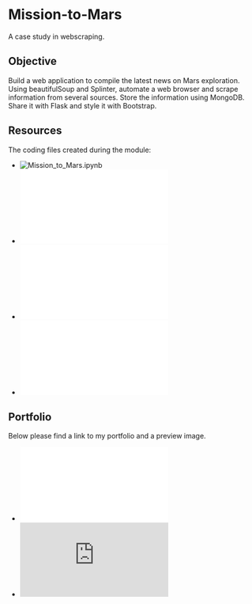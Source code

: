 # Mission-to-Mars
A case study in webscraping.

## Objective
Build a web application to compile the latest news on Mars exploration. Using beautifulSoup and Splinter, automate a web browser and scrape information from several sources. Store the information using MongoDB. Share it with Flask and style it with Bootstrap. 

## Resources
The coding files created during the module:
* ![Mission_to_Mars.ipynb](./Mission_to_Mars.ipynb)
* ![scraping.py](./scraping.py)
* ![app.py](./app.py)
* ![index.html](./apps/templates/index.html)

## Portfolio
Below please find a link to my portfolio and a preview image. 
* ![Raul Celorio Portfolio PDF](./rcelorioPortfolio.pdf)
* ![Raul Celorio Portfolio Reporsitory](https://github.com/rcelorio/portfolio/tree/master/templates/portfolio-template-02/index.html)
